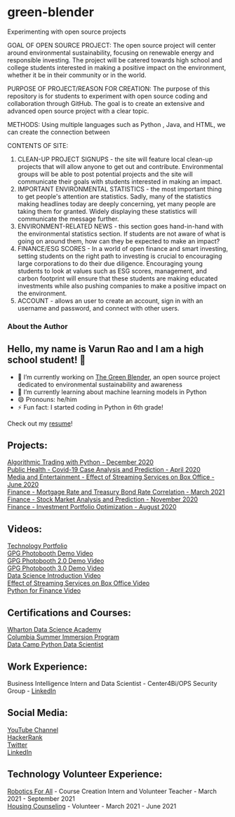# green-blender
Experimenting with open source projects

GOAL OF OPEN SOURCE PROJECT:
The open source project will center around environmental sustainability, focusing on renewable energy and responsible investing. The project will be catered towards high school and college students interested in making a positive impact on the environment, whether it be in their community or in the world.

PURPOSE OF PROJECT/REASON FOR CREATION:
The purpose of this repository is for students to experiment with open source coding and collaboration through GitHub. The goal is to create an extensive and advanced open source project with a clear topic.

METHODS:
Using multiple languages such as Python , Java, and HTML, we can create the connection between 

CONTENTS OF SITE:
1. CLEAN-UP PROJECT SIGNUPS - the site will feature local clean-up projects that will allow anyone to get out and contribute. Environmental groups will be able to post potential projects and the site will communicate their goals with students interested in making an impact.
2. IMPORTANT ENVIRONMENTAL STATISTICS - the most important thing to get people's attention are statistics. Sadly, many of the statistics making headlines today are deeply concerning, yet many people are taking them for granted. Widely displaying these statistics will communicate the message further.
3. ENVIRONMENT-RELATED NEWS - this section goes hand-in-hand with the environmental statistics section. If students are not aware of what is going on around them, how can they be expected to make an impact?
4. FINANCE/ESG SCORES - In a world of open finance and smart investing, setting students on the right path to investing is crucial to encouraging large corporations to do their due diligence. Encouraging young students to look at values such as ESG scores, management, and carbon footprint will ensure that these students are making educated investments while also pushing companies to make a positive impact on the environment.
5. ACCOUNT - allows an user to create an account, sign in with an username and password, and connect with other users. 



### About the Author
## Hello, my name is Varun Rao and I am a high school student! 👋

- 🔭 I’m currently working on [The Green Blender](https://github.com/DurjaMan27/green-blender), an open source project dedicated to environmental sustainability and awareness
- 🌱 I’m currently learning about machine learning models in Python
- 😄 Pronouns: he/him
- ⚡ Fun fact: I started coding in Python in 6th grade!

Check out my [resume](https://docs.google.com/document/d/1lZHBu86A2lEeNiPYb6-ESuy2eldZ1Mcfz6HiCID2N90/edit?usp=sharing)!

## Projects:
[Algorithmic Trading with Python - December 2020](https://youtu.be/BXQcCSudmcA)<br />
[Public Health - Covid-19 Case Analysis and Prediction - April 2020](https://app.datacamp.com/workspace/w/dd51271a-45b8-4621-a7e5-fa25239f4c5f)<br />
[Media and Entertainment - Effect of Streaming Services on Box Office - June 2020](https://app.datacamp.com/workspace/w/f6bc452a-f2da-4ac4-a47a-a49c9b4c994e)<br />
[Finance - Mortgage Rate and Treasury Bond Rate Correlation - March 2021](https://app.datacamp.com/workspace/w/3a5a5a5b-5bd9-41dc-b530-c04d481a94d0)<br />
[Finance - Stock Market Analysis and Prediction - November 2020](https://app.datacamp.com/workspace/w/a61073db-d5d5-4ca9-b34c-1fced5338135)<br />
[Finance - Investment Portfolio Optimization - August 2020](https://app.datacamp.com/workspace/w/c5df972e-e424-4c4e-853f-9683fc2e4e50)<br />

## Videos:
[Technology Portfolio](https://youtu.be/N66PA_KtMVE)<br />
[GPG Photobooth Demo Video](https://youtu.be/8Fum5pWQtwA)<br />
[GPG Photobooth 2.0 Demo Video](https://youtu.be/aGcP_ejkhp4)<br />
[GPG Photobooth 3.0 Demo Video](https://youtu.be/Cq8JOi46QMU)<br />
[Data Science Introduction Video](https://youtu.be/JUj2kCLbMLA)<br />
[Effect of Streaming Services on Box Office Video](https://youtu.be/6cVFm3v29nM)<br />
[Python for Finance Video](https://youtu.be/UEwBUyHO6Ic)

## Certifications and Courses:
[Wharton Data Science Academy](https://github.com/DurjaMan27/DurjaMan27/blob/main/Wharton%20DSA%20Certificate.png)<br />
[Columbia Summer Immersion Program](https://github.com/DurjaMan27/DurjaMan27/blob/main/Columbia%20Summer%20Certificate.png)<br />
[Data Camp Python Data Scientist](https://www.datacamp.com/statement-of-accomplishment/track/b0ec60d4f74412845f7afcb2f99f6751788e72c5?raw=1)

## Work Experience:
Business Intelligence Intern and Data Scientist - Center4Bi/OPS Security Group - [LinkedIn](https://www.linkedin.com/in/varunvellorerao/)

## Social Media:
[YouTube Channel](https://www.youtube.com/channel/UC63n6iMjOGNjOYfucF-mz8A)<br />
[HackerRank](https://www.hackerrank.com/varunvellorerao)<br />
[Twitter](https://twitter.com/durjaman_27)<br />
[LinkedIn](https://www.linkedin.com/in/varunvellorerao/)

## Technology Volunteer Experience:
[Robotics For All](https://www.roboticsforall.net/) - Course Creation Intern and Volunteer Teacher - March 2021 - September 2021<br />
[Housing Counseling](https://www.fhrtucson.org/) - Volunteer - March 2021 - June 2021
